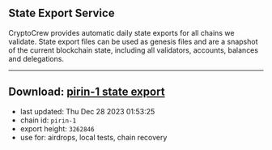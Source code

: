 ## State Export Service
CryptoCrew provides automatic daily state exports for all chains we validate. State export files can be used as genesis files and are a snapshot of the current blockchain state, including all validators, accounts, balances and delegations.

---
**Download: [pirin-1 state export](https://dl.ccvalidators.com/SERVICE/nolus/pirin-1_export_3262846.json)**
---

- last updated: Thu Dec 28 2023 01:53:25
- chain id: `pirin-1`
- export height: `3262846`
- use for: airdrops, local tests, chain recovery
